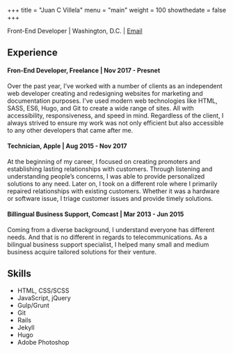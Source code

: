 +++
title = "Juan C Villela"
menu = "main"
weight = 100
showthedate = false
+++

Front-End Developer | Washington, D.C. | <a class="email" href="mailto:hello@juanvillela.me">Email</a>

## Experience
#### Fron-End Developer, Freelance | Nov 2017 - Presnet
Over the past year, I’ve worked with a number of clients as an independent web developer creating and redesigning websites for marketing and documentation purposes. I've used modern web technologies like HTML, SASS, ES6, Hugo, and Git to create a wide range of sites. All with accessibility, responsiveness, and speed in mind. Regardless of the client, I always strived to ensure my work was not only efficient but also accessible to any other developers that came after me.

#### Technician, Apple | Aug 2015 - Nov 2017
At the beginning of my career, I focused on creating promoters and establishing lasting relationships with customers. Through listening and understanding people’s concerns, I was able to provide personalized solutions to any need. Later on, I took on a different role where I primarily repaired relationships with existing customers. Whether it was a hardware or software issue, I triage customer issues and provide timely solutions.

#### Billingual Business Support, Comcast | Mar 2013 - Jun 2015
Coming from a diverse background, I understand everyone has different needs. And that is no different in regards to telecommunications. As a bilingual business support specialist, I helped many small and medium business acquire tailored solutions for their venture.

## Skills
- HTML, CSS/SCSS
- JavaScript, jQuery
- Gulp/Grunt
- Git
- Rails
- Jekyll
- Hugo
- Adobe Photoshop